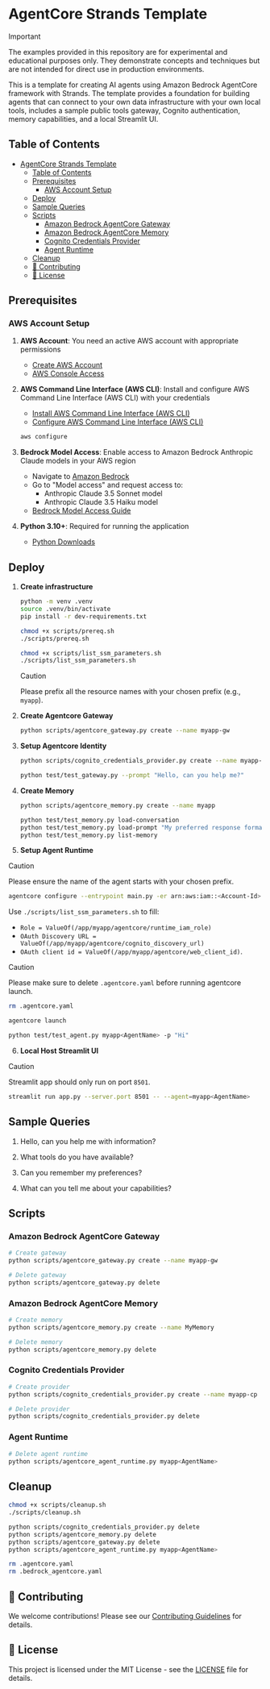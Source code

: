 # AgentCore Strands Template

> [!IMPORTANT]
> The examples provided in this repository are for experimental and educational purposes only. They demonstrate concepts and techniques but are not intended for direct use in production environments.

This is a template for creating AI agents using Amazon Bedrock AgentCore framework with Strands. The template provides a foundation for building agents that can connect to your own data infrastructure with your own local tools, includes a sample public tools gateway, Cognito authentication, memory capabilities, and a local Streamlit UI.

## Table of Contents

- [AgentCore Strands Template](#agentcore-strands-template)
  - [Table of Contents](#table-of-contents)
  - [Prerequisites](#prerequisites)
    - [AWS Account Setup](#aws-account-setup)
  - [Deploy](#deploy)
  - [Sample Queries](#sample-queries)
  - [Scripts](#scripts)
    - [Amazon Bedrock AgentCore Gateway](#amazon-bedrock-agentcore-gateway)
    - [Amazon Bedrock AgentCore Memory](#amazon-bedrock-agentcore-memory)
    - [Cognito Credentials Provider](#cognito-credentials-provider)
    - [Agent Runtime](#agent-runtime)
  - [Cleanup](#cleanup)
  - [🤝 Contributing](#-contributing)
  - [📄 License](#-license)

## Prerequisites

### AWS Account Setup

1. **AWS Account**: You need an active AWS account with appropriate permissions
   - [Create AWS Account](https://aws.amazon.com/account/)
   - [AWS Console Access](https://aws.amazon.com/console/)

2. **AWS Command Line Interface (AWS CLI)**: Install and configure AWS Command Line Interface (AWS CLI) with your credentials
   - [Install AWS Command Line Interface (AWS CLI)](https://docs.aws.amazon.com/cli/latest/userguide/getting-started-install.html)
   - [Configure AWS Command Line Interface (AWS CLI)](https://docs.aws.amazon.com/cli/latest/userguide/cli-configure-quickstart.html)

   ```bash
   aws configure
   ```

3. **Bedrock Model Access**: Enable access to Amazon Bedrock Anthropic Claude models in your AWS region
   - Navigate to [Amazon Bedrock](https://console.aws.amazon.com/bedrock/)
   - Go to "Model access" and request access to:
     - Anthropic Claude 3.5 Sonnet model
     - Anthropic Claude 3.5 Haiku model
   - [Bedrock Model Access Guide](https://docs.aws.amazon.com/bedrock/latest/userguide/model-access.html)

4. **Python 3.10+**: Required for running the application
   - [Python Downloads](https://www.python.org/downloads/)

## Deploy

1. **Create infrastructure**

    ```bash
    python -m venv .venv
    source .venv/bin/activate
    pip install -r dev-requirements.txt

    chmod +x scripts/prereq.sh
    ./scripts/prereq.sh

    chmod +x scripts/list_ssm_parameters.sh
    ./scripts/list_ssm_parameters.sh
    ```

    > [!CAUTION]
    > Please prefix all the resource names with your chosen prefix (e.g., `myapp`).

2. **Create Agentcore Gateway**

    ```bash
    python scripts/agentcore_gateway.py create --name myapp-gw
    ```

3. **Setup Agentcore Identity**

    ```bash
    python scripts/cognito_credentials_provider.py create --name myapp-cp

    python test/test_gateway.py --prompt "Hello, can you help me?"
    ```

4. **Create Memory**

    ```bash
    python scripts/agentcore_memory.py create --name myapp

    python test/test_memory.py load-conversation
    python test/test_memory.py load-prompt "My preferred response format is detailed explanations"
    python test/test_memory.py list-memory
    ```

5. **Setup Agent Runtime**

> [!CAUTION]
> Please ensure the name of the agent starts with your chosen prefix.
    
  ```bash
  agentcore configure --entrypoint main.py -er arn:aws:iam::<Account-Id>:role/<Role> --name myapp<AgentName>
  ```

  Use `./scripts/list_ssm_parameters.sh` to fill:
  - `Role = ValueOf(/app/myapp/agentcore/runtime_iam_role)`
  - `OAuth Discovery URL = ValueOf(/app/myapp/agentcore/cognito_discovery_url)`
  - `OAuth client id = ValueOf(/app/myapp/agentcore/web_client_id)`.

  > [!CAUTION]
  > Please make sure to delete `.agentcore.yaml` before running agentcore launch.

  ```bash
  rm .agentcore.yaml

  agentcore launch

  python test/test_agent.py myapp<AgentName> -p "Hi"
  ```

6. **Local Host Streamlit UI**

> [!CAUTION]
> Streamlit app should only run on port `8501`.

```bash
streamlit run app.py --server.port 8501 -- --agent=myapp<AgentName>
```

## Sample Queries

1. Hello, can you help me with information?

2. What tools do you have available?

3. Can you remember my preferences?

4. What can you tell me about your capabilities?

## Scripts

### Amazon Bedrock AgentCore Gateway

```bash
# Create gateway
python scripts/agentcore_gateway.py create --name myapp-gw

# Delete gateway
python scripts/agentcore_gateway.py delete
```

### Amazon Bedrock AgentCore Memory

```bash
# Create memory
python scripts/agentcore_memory.py create --name MyMemory

# Delete memory
python scripts/agentcore_memory.py delete
```

### Cognito Credentials Provider

```bash
# Create provider
python scripts/cognito_credentials_provider.py create --name myapp-cp

# Delete provider
python scripts/cognito_credentials_provider.py delete
```

### Agent Runtime

```bash
# Delete agent runtime
python scripts/agentcore_agent_runtime.py myapp<AgentName>
```

## Cleanup

```bash
chmod +x scripts/cleanup.sh
./scripts/cleanup.sh

python scripts/cognito_credentials_provider.py delete
python scripts/agentcore_memory.py delete
python scripts/agentcore_gateway.py delete
python scripts/agentcore_agent_runtime.py myapp<AgentName>

rm .agentcore.yaml
rm .bedrock_agentcore.yaml
```

## 🤝 Contributing

We welcome contributions! Please see our [Contributing Guidelines](../../CONTRIBUTING.md) for details.

## 📄 License

This project is licensed under the MIT License - see the [LICENSE](../../LICENSE) file for details.
